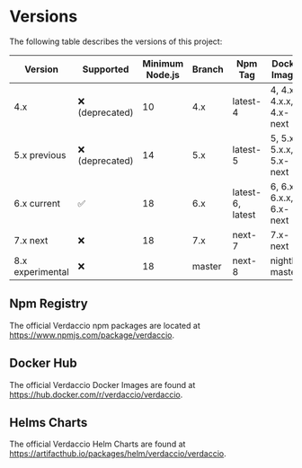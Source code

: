 # Versions

The following table describes the versions of this project:

| Version          | Supported          | Minimum Node.js | Branch | Npm Tag          | Docker Images           | Helm Charts |
| ---------------- | ------------------ | --------------- | ------ | ---------------- | ----------------------- | ----------- |
| 4.x              | :x: (deprecated)   | 10              | 4.x    | latest-4         | 4, 4.x, 4.x.x, 4.x-next | 3.x         |
| 5.x previous     | :x: (deprecated)   | 14              | 5.x    | latest-5         | 5, 5.x, 5.x.x, 5.x-next | 4.0 - 4.18  |
| 6.x current      | :white_check_mark: | 18              | 6.x    | latest-6, latest | 6, 6.x, 6.x.x, 6.x-next | 4.19 - ...  |
| 7.x next         | :x:                | 18              | 7.x    | next-7           | 7.x-next                | n/a         |
| 8.x experimental | :x:                | 18              | master | next-8           | nightly-master          | n/a         |

## Npm Registry

The official Verdaccio npm packages are located at https://www.npmjs.com/package/verdaccio.

## Docker Hub

The official Verdaccio Docker Images are found at https://hub.docker.com/r/verdaccio/verdaccio.

## Helms Charts

The official Verdaccio Helm Charts are found at https://artifacthub.io/packages/helm/verdaccio/verdaccio.
